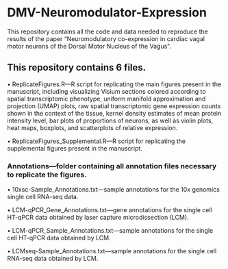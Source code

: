 # DMV-Neuromodulator-Expression
This repository contains all the code and data needed to reproduce the results of the paper “Neuromodulatory co-expression in cardiac vagal motor neurons of the Dorsal Motor Nucleus of the Vagus".

## This repository contains 6 files.

•	ReplicateFigures.R—R script for replicating the main figures present in the manuscript, including visualizing Visium sections colored according to spatial transcriptomic phenotype, uniform manifold approximation and projection (UMAP) plots, raw spatial transcriptomic 
  gene expression counts shown in the context of the tissue, kernel density estimates of mean protein intensity level, bar plots of proportions of neurons, as well as violin plots, heat maps, boxplots, and scatterplots of relative expression.

•	ReplicateFigures_Supplemental.R—R script for replicating the supplemental figures present in the manuscript.

### Annotations—folder containing all annotation files necessary to replicate the figures.
  
•	10xsc-Sample_Annotations.txt—sample annotations for the 10x genomics single cell RNA-seq data.
  
•	LCM-qPCR_Gene_Annotations.txt—gene annotations for the single cell HT-qPCR data obtained by laser capture microdissection (LCM).
  
•	LCM-qPCR_Sample_Annotations.txt—sample annotations for the single cell HT-qPCR data obtained by LCM.
  
•	LCMseq-Sample_Annotations.txt—sample annotations for the single cell RNA-seq data obtained by LCM.


